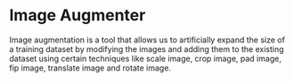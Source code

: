 # Image Augmenter

Image augmentation is a tool that allows us to artificially expand the size of a training dataset by modifying the images and adding them to the existing dataset using certain techniques like scale image, crop image, pad image, fip image, translate image and rotate image.
